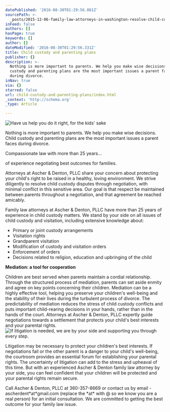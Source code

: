 ```yaml
---
datePublished: '2016-08-30T01:29:56.861Z'
sourcePath: >-
  _posts/2015-12-06-family-law-attorneys-in-washington-resolve-child-custody-con.md
inFeed: false
authors: []
hasPage: true
keywords: []
author: []
dateModified: '2016-08-30T01:29:56.331Z'
title: Child custody and parenting plans
publisher: {}
description: >-
  Nothing is more important to parents. We help you make wise decisions. Child
  custody and parenting plans are the most important issues a parent faces
  during divorce.
inNav: true
via: {}
starred: false
url: child-custody-and-parenting-plans/index.html
_context: 'http://schema.org'
_type: Article

---
```

![Have us help you do it right, for the kids' sake](https://the-grid-user-content.s3-us-west-2.amazonaws.com/e02cb4b2-454d-49bc-bb1d-9b608c003848.jpg)

Nothing is more important to parents. We help you make wise decisions. Child custody and parenting plans are the most important issues a parent faces during divorce.

Compassionate law with more than 25 years...

of experience negotiating best outcomes for families.

Attorneys at Ascher & Denton, PLLC share your concern about protecting your child's right to be raised in a healthy, loving environment. We strive diligently to resolve child custody disputes through negotiation, with minimal conflict in this sensitive area. Our goal is that respect be maintained between parents throughout a negotiation, and that agreement be reached amicably.

Family law attorneys at Ascher & Denton, PLLC have more than 25 years of experience in child custody matters. We stand by your side on all issues of child custody and visitation, including extensive knowledge about:

* Primary or joint custody arrangements
* Visitation rights
* Grandparent visitation
* Modification of custody and visitation orders
* Enforcement of orders
* Decisions related to religion, education and upbringing of the child

**Mediation: a tool for cooperation**

Children are best served when parents maintain a cordial relationship. Through the structured process of mediation, parents can set aside enmity and agree on key points concerning their children. Mediation can be a highly effective tool, helping you preserve your children's well-being and the stability of their lives during the turbulent process of divorce. The predictability of mediation reduces the stress of child custody conflicts and puts important child-rearing decisions in your hands, rather than in the hands of the court. Attorneys at Ascher & Denton, PLLC expertly guide negotiations towards a settlement that protects your child's best interests and your parental rights.
![If litigation is needed, we are by your side and supporting you through every step.](https://s3-us-west-2.amazonaws.com/the-grid-img/p/3f42df9b994b42d6a51ca5793aec36903109f5e5.jpg)

Litigation may be necessary to protect your children's best interests. If negotiations fail or the other parent is a danger to your child's well-being, the courtroom provides an essential forum for establishing your parental rights. The uncertainty of litigation can add to the stress and upheaval of this time. But with an experienced Ascher & Denton family law attorney by your side, you can feel confident that your children will be protected and your parental rights remain secure.

Call Ascher & Denton, PLLC at 360-357-8669 or contact us by email -ascherdent\*at\*gmail.com (replace the \*at\* with @ so we know you are a real person) for an initial consultation. We are committed to getting the best outcome for your family law issue.